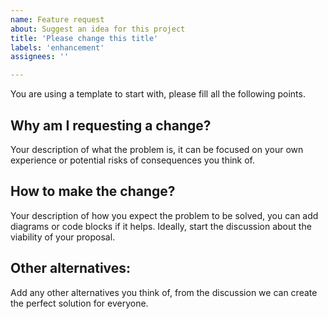 ```yaml
---
name: Feature request
about: Suggest an idea for this project
title: 'Please change this title'
labels: 'enhancement'
assignees: ''

---
```


You are using a template to start with, please fill all the following points.

## Why am I requesting a change?
Your description of what the problem is, it can be focused on your own experience or potential risks of consequences you think of.

## How to make the change?
Your description of how you expect the problem to be solved, you can add diagrams or code blocks if it helps. Ideally, start the discussion about the viability of your proposal.

## Other alternatives:
Add any other alternatives you think of, from the discussion we can create the perfect solution for everyone.
